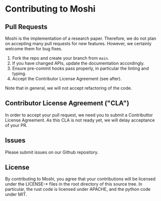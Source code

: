# Contributing to Moshi

## Pull Requests

Moshi is the implementation of a research paper.
Therefore, we do not plan on accepting many pull requests for new features.
However, we certainly welcome them for bug fixes.

1. Fork the repo and create your branch from `main`.
2. If you have changed APIs, update the documentation accordingly.
3. Ensure pre-commit hooks pass properly, in particular the linting and typing.
4. Accept the Contributor License Agreement (see after).

Note that in general, we will not accept refactoring of the code.


## Contributor License Agreement ("CLA")

In order to accept your pull request, we need you to submit a Contributtor License Agreement.
As this CLA is not ready yet, we will delay acceptance of your PR.

## Issues

Please submit issues on our Github repository.

## License

By contributing to Moshi, you agree that your contributions will be licensed
under the LICENSE-* files in the root directory of this source tree.
In particular, the rust code is licensed under APACHE, and the python code under MIT.
